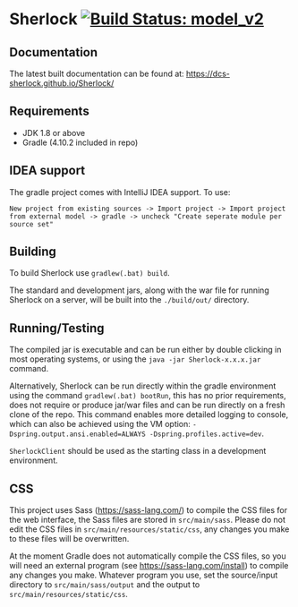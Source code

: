 # Sherlock  [![Build Status: model_v2](https://travis-ci.org/DCS-Sherlock/Sherlock.svg?branch=model_v2)](https://travis-ci.org/DCS-Sherlock/Sherlock?branch=model_v2)

<!----- Branch: --->

<!----- Version: --->

## Documentation
The latest built documentation can be found at: https://dcs-sherlock.github.io/Sherlock/

## Requirements
  - JDK 1.8 or above
  - Gradle (4.10.2 included in repo)


## IDEA support
The gradle project comes with IntelliJ IDEA support. To use: 

```New project from existing sources -> Import project -> Import project from external model -> gradle -> uncheck "Create seperate module per source set"```


## Building
To build Sherlock use `gradlew(.bat) build`.

The standard and development jars, along with the war file for running Sherlock on a server, will be built into the `./build/out/` directory.

## Running/Testing
The compiled jar is executable and can be run either by double clicking in most operating systems, or using the `java -jar Sherlock-x.x.x.jar` command.

Alternatively, Sherlock can be run directly within the gradle environment using the command `gradlew(.bat) bootRun`, this has no prior requirements, does not require or produce jar/war files and can be run directly on a fresh clone of the repo. This command enables more detailed logging to console, which can also be achieved using the VM option: `-Dspring.output.ansi.enabled=ALWAYS -Dspring.profiles.active=dev`.

`SherlockClient` should be used as the starting class in a development environment.

## CSS
This project uses Sass (https://sass-lang.com/) to compile the CSS files for the web interface, the Sass files are stored in `src/main/sass`. Please do not edit the CSS files in `src/main/resources/static/css`, any changes you make to these files will be overwritten.

At the moment Gradle does not automatically compile the CSS files, so you will need an external program (see https://sass-lang.com/install) to compile any changes you make. Whatever program you use, set the source/input directory to `src/main/sass/output` and the output to `src/main/resources/static/css`. 